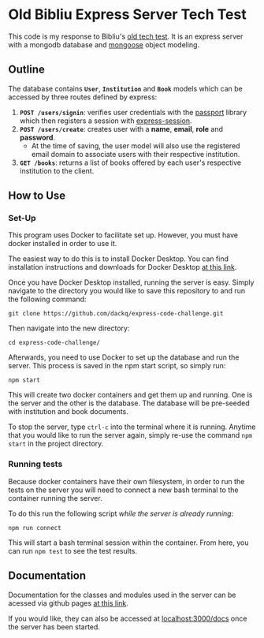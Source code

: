 # Old Bibliu Express Server Tech Test

This code is my response to Bibliu's [old tech test](https://github.com/bibliotom/express-code-challenge). It is an express server with a mongodb database and [mongoose](https://mongoosejs.com/) object modeling. 

## Outline

The database contains **`User`**, **`Institution`** and **`Book`** models which can be accessed by three routes defined by express:

1. **`POST /users/signin`**: verifies user credentials with the [passport](https://www.npmjs.com/package/passport) library which then registers a session with [express-session](https://www.npmjs.com/package/express-session).
1. **`POST /users/create`**: creates user with a **name**, **email**, **role** and **password**. 
    - At the time of saving, the user model will also use the registered email domain to associate users with their respective institution.
1. **`GET /books`**: returns a list of books offered by each user's respective institution to the client.

## How to Use

### Set-Up

This program uses Docker to facilitate set up. However, you must have docker installed in order to use it.

The easiest way to do this is to install Docker Desktop. You can find installation instructions and downloads for Docker Desktop [at this link](https://hub.docker.com/).

Once you have Docker Desktop installed, running the server is easy. Simply navigate to the directory you would like to save this repository to and run the following command:

`git clone https://github.com/dackq/express-code-challenge.git`

Then navigate into the new directory:

`cd express-code-challenge/`

Afterwards, you need to use Docker to set up the database and run the server. This process is saved in the npm start script, so simply run:

`npm start`

This will create two docker containers and get them up and running. One is the server and the other is the database. The database will be pre-seeded with institution and book documents.

To stop the server, type `ctrl-c` into the terminal where it is running. Anytime that you would like to run the server again, simply re-use the command `npm start` in the project directory.

### Running tests

Because docker containers have their own filesystem, in order to run the tests on the server you will need to connect a new bash terminal to the container running the server.

To do this run the following script *while the server is already running*:

`npm run connect`

This will start a bash terminal session within the container. From here, you can run `npm test` to see the test results.

## Documentation

Documentation for the classes and modules used in the server can be acessed via github pages [at this link](https://dackq.github.io/express-code-challenge/).

If you would like, they can also be accessed at [localhost:3000/docs](localhost:3000/docs) once the server has been started.


